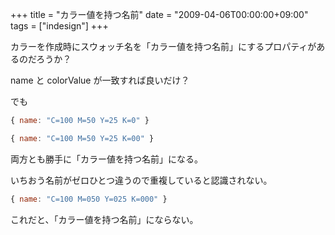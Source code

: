 +++
title = "カラー値を持つ名前"
date = "2009-04-06T00:00:00+09:00"
tags = ["indesign"]
+++

カラーを作成時にスウォッチ名を「カラー値を持つ名前」にするプロパティがあるのだろうか？ 

name と colorValue が一致すれば良いだけ？ 

でも

```js
{ name: "C=100 M=50 Y=25 K=0" }
```

```js
{ name: "C=100 M=50 Y=25 K=00" }
``` 

両方とも勝手に「カラー値を持つ名前」になる。

いちおう名前がゼロひとつ違うので重複していると認識されない。

```js
{ name: "C=100 M=050 Y=025 K=000" }
```


これだと、「カラー値を持つ名前」にならない。
